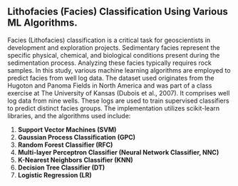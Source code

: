 ## Lithofacies (Facies) Classification Using Various ML Algorithms.

Facies (Lithofacies) classification is a critical task for geoscientists in development and exploration projects. Sedimentary facies represent the specific physical, chemical, and biological conditions present during the sedimentation process. Analyzing these facies typically requires rock samples. In this study, various machine learning algorithms are employed to predict facies from well log data. The dataset used originates from the Hugoton and Panoma Fields in North America and was part of a class exercise at The University of Kansas (Dubois et al., 2007). It comprises well log data from nine wells. These logs are used to train supervised classifiers to predict distinct facies groups. The implementation utilizes scikit-learn libraries, and the algorithms used include:

1. **Support Vector Machines (SVM)**
2. **Gaussian Process Classification (GPC)**
3. **Random Forest Classifier (RFC)**
4. **Multi-layer Perceptron Classifier (Neural Network Classifier, NNC)**
5. **K-Nearest Neighbors Classifier (KNN)**
6. **Decision Tree Classifier (DT)**
7. **Logistic Regression (LR)**
 
 